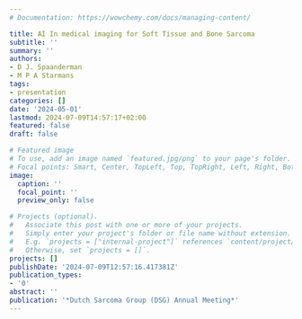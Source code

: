 ```yaml
---
# Documentation: https://wowchemy.com/docs/managing-content/

title: AI In medical imaging for Soft Tissue and Bone Sarcoma
subtitle: ''
summary: ''
authors:
- D J. Spaanderman
- M P A Starmans
tags:
- presentation
categories: []
date: '2024-05-01'
lastmod: 2024-07-09T14:57:17+02:00
featured: false
draft: false

# Featured image
# To use, add an image named `featured.jpg/png` to your page's folder.
# Focal points: Smart, Center, TopLeft, Top, TopRight, Left, Right, BottomLeft, Bottom, BottomRight.
image:
  caption: ''
  focal_point: ''
  preview_only: false

# Projects (optional).
#   Associate this post with one or more of your projects.
#   Simply enter your project's folder or file name without extension.
#   E.g. `projects = ["internal-project"]` references `content/project/deep-learning/index.md`.
#   Otherwise, set `projects = []`.
projects: []
publishDate: '2024-07-09T12:57:16.417381Z'
publication_types:
- '0'
abstract: ''
publication: '*Dutch Sarcoma Group (DSG) Annual Meeting*'
---
```

